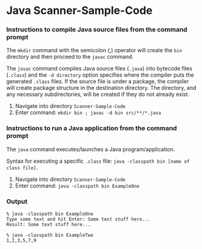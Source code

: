 # Java Scanner-Sample-Code


### Instructions to compile Java source files from the command prompt

The `mkdir` command with the semicolon (;) operator will create the `bin` directory and then proceed to the `javac` command.

The `javac` command compiles Java source files (`.java`) into bytecode files (`.class`) and the `-d directory` option specifies where the compiler puts the generated `.class` files. If the source file is under a package, the compiler will create package structure in the destination directory. The directory, and any necessary subdirectories, will be created if they do not already exist.

1. Navigate into directory `Scanner-Sample-Code`
2. Enter command: `mkdir bin ; javac -d bin src/**/*.java`


### Instructions to run a Java application from the command prompt

The `java` command executes/launches a Java program/application.

Syntax for executing a specific `.class` file: `java -classpath bin [name of class file]`.

1. Navigate into directory `Scanner-Sample-Code`
2. Enter command: `java -classpath bin ExampleOne`


### Output

```
% java -classpath bin ExampleOne
Type some text and hit Enter: Some text stuff here...
Result: Some text stuff here...
```
```
% java -classpath bin ExampleTwo
1,2,3,5,7,9
```
